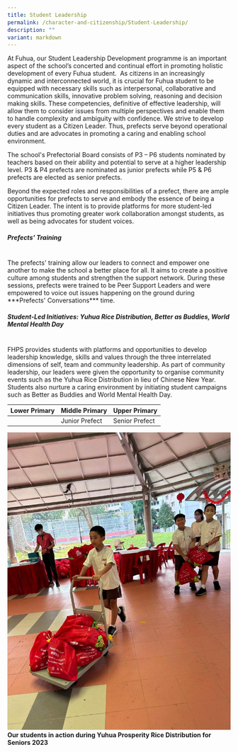 ```yaml
---
title: Student Leadership
permalink: /character-and-citizenship/Student-Leadership/
description: ""
variant: markdown
---
```

At Fuhua, our Student Leadership Development programme is an important aspect of the school’s concerted and continual effort in promoting holistic development of every Fuhua student.&nbsp; As citizens in an increasingly dynamic and interconnected world, it is crucial for Fuhua student to be equipped with necessary skills such as interpersonal, collaborative and communication skills, innovative problem solving, reasoning and decision making skills. These competencies, definitive of effective leadership, will allow them to consider issues from multiple perspectives and enable them to handle complexity and ambiguity with confidence. We strive to develop every student as a Citizen Leader. Thus, prefects serve beyond operational duties and are advocates in promoting a caring and enabling school environment.

The school's Prefectorial Board consists of P3 – P6 students nominated by teachers based on their ability and potential to serve at a higher leadership level. P3 &amp; P4 prefects are nominated as junior prefects while P5 &amp; P6 prefects are elected as senior prefects.

Beyond the expected roles and responsibilities of a prefect, there are ample opportunities for prefects to serve and embody the essence of being a Citizen Leader. The intent is to provide platforms for more student-led initiatives thus promoting greater work collaboration amongst students, as well as being advocates for student voices.
         
##### **Prefects' Training**
<br>
The prefects' training allow our leaders to connect and empower one another to make the school a better place for all. It aims to create a positive culture among students and strengthen the support network. During these sessions, prefects were trained to be Peer Support Leaders and were empowered to voice out issues happening on the ground during ***Prefects' Conversations*** time.

##### **Student-Led Initiatives: Yuhua Rice Distribution, Better as Buddies, World Mental Health Day**
<br>FHPS provides students with platforms and opportunities to develop leadership knowledge, skills and values through the three interrelated dimensions of self, team and community leadership. As part of community leadership, our leaders were given the opportunity to organise community events such as the Yuhua Rice Distribution in lieu of Chinese New Year. Students also nurture a caring environment by initiating student campaigns such as Better as Buddies and World Mental Health Day.



| Lower Primary | Middle Primary| Upper Primary |
| -------- | -------- | -------- |
|               | Junior Prefect     | Senior Prefect    |

![](/images/Fuhua%20Experience/Student%20Development/Character%20&amp;%20Citizenship/Student%20Leadership/Prefect_Photo__1_.jpeg) **Our students in action during Yuhua Prosperity Rice Distribution for Seniors 2023**
